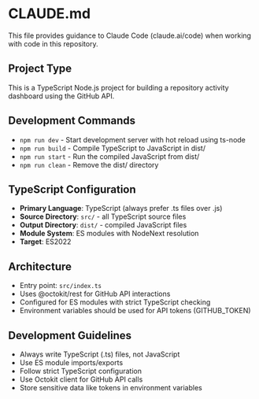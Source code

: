 # CLAUDE.md

This file provides guidance to Claude Code (claude.ai/code) when working with code in this repository.

## Project Type
This is a TypeScript Node.js project for building a repository activity dashboard using the GitHub API.

## Development Commands
- `npm run dev` - Start development server with hot reload using ts-node
- `npm run build` - Compile TypeScript to JavaScript in dist/
- `npm run start` - Run the compiled JavaScript from dist/
- `npm run clean` - Remove the dist/ directory

## TypeScript Configuration
- **Primary Language**: TypeScript (always prefer .ts files over .js)
- **Source Directory**: `src/` - all TypeScript source files
- **Output Directory**: `dist/` - compiled JavaScript files
- **Module System**: ES modules with NodeNext resolution
- **Target**: ES2022

## Architecture
- Entry point: `src/index.ts`
- Uses @octokit/rest for GitHub API interactions
- Configured for ES modules with strict TypeScript checking
- Environment variables should be used for API tokens (GITHUB_TOKEN)

## Development Guidelines
- Always write TypeScript (.ts) files, not JavaScript
- Use ES module imports/exports
- Follow strict TypeScript configuration
- Use Octokit client for GitHub API calls
- Store sensitive data like tokens in environment variables